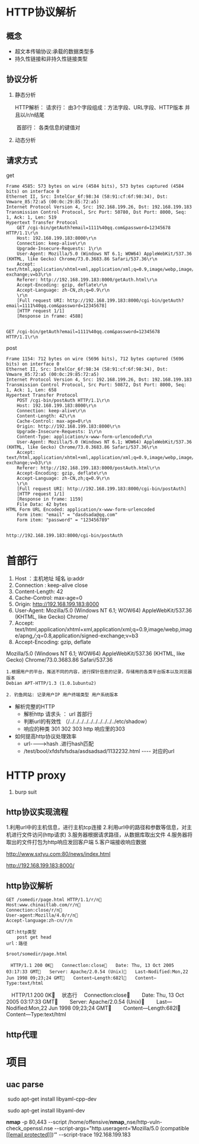 #   HTTP协议解析

## 概念
* 超文本传输协议:承载的数据类型多
* 持久性链接和非持久性链接类型


## 协议分析
1. 静态分析

   HTTP解析：
       请求行： 由3个字段组成：方法字段、URL字段、HTTP版本 并且以/r/n结尾 

   ​	首部行：  各类信息的键值对

2. 动态分析

## 请求方式

get 

```
Frame 4585: 573 bytes on wire (4584 bits), 573 bytes captured (4584 bits) on interface 0
Ethernet II, Src: IntelCor_6f:98:34 (58:91:cf:6f:98:34), Dst: Vmware_85:72:a5 (00:0c:29:85:72:a5)
Internet Protocol Version 4, Src: 192.168.199.26, Dst: 192.168.199.183
Transmission Control Protocol, Src Port: 50780, Dst Port: 8000, Seq: 1, Ack: 1, Len: 519
Hypertext Transfer Protocol
    GET /cgi-bin/getAuth?email=1111%40qq.com&password=12345678 HTTP/1.1\r\n
    Host: 192.168.199.183:8000\r\n
    Connection: keep-alive\r\n
    Upgrade-Insecure-Requests: 1\r\n
    User-Agent: Mozilla/5.0 (Windows NT 6.1; WOW64) AppleWebKit/537.36 (KHTML, like Gecko) Chrome/73.0.3683.86 Safari/537.36\r\n
    Accept: text/html,application/xhtml+xml,application/xml;q=0.9,image/webp,image/apng,*/*;q=0.8,application/signed-exchange;v=b3\r\n
    Referer: http://192.168.199.183:8000/getAuth.html\r\n
    Accept-Encoding: gzip, deflate\r\n
    Accept-Language: zh-CN,zh;q=0.9\r\n
    \r\n
    [Full request URI: http://192.168.199.183:8000/cgi-bin/getAuth?email=1111%40qq.com&password=12345678]
    [HTTP request 1/1]
    [Response in frame: 4588]
    
    
GET /cgi-bin/getAuth?email=1111%40qq.com&password=12345678 HTTP/1.1\r\n
```

post

```
Frame 1154: 712 bytes on wire (5696 bits), 712 bytes captured (5696 bits) on interface 0
Ethernet II, Src: IntelCor_6f:98:34 (58:91:cf:6f:98:34), Dst: Vmware_85:72:a5 (00:0c:29:85:72:a5)
Internet Protocol Version 4, Src: 192.168.199.26, Dst: 192.168.199.183
Transmission Control Protocol, Src Port: 50872, Dst Port: 8000, Seq: 1, Ack: 1, Len: 658
Hypertext Transfer Protocol
    POST /cgi-bin/postAuth HTTP/1.1\r\n
    Host: 192.168.199.183:8000\r\n
    Connection: keep-alive\r\n
    Content-Length: 42\r\n
    Cache-Control: max-age=0\r\n
    Origin: http://192.168.199.183:8000\r\n
    Upgrade-Insecure-Requests: 1\r\n
    Content-Type: application/x-www-form-urlencoded\r\n
    User-Agent: Mozilla/5.0 (Windows NT 6.1; WOW64) AppleWebKit/537.36 (KHTML, like Gecko) Chrome/73.0.3683.86 Safari/537.36\r\n
    Accept: text/html,application/xhtml+xml,application/xml;q=0.9,image/webp,image/apng,*/*;q=0.8,application/signed-exchange;v=b3\r\n
    Referer: http://192.168.199.183:8000/postAuth.html\r\n
    Accept-Encoding: gzip, deflate\r\n
    Accept-Language: zh-CN,zh;q=0.9\r\n
    \r\n
    [Full request URI: http://192.168.199.183:8000/cgi-bin/postAuth]
    [HTTP request 1/1]
    [Response in frame: 1159]
    File Data: 42 bytes
HTML Form URL Encoded: application/x-www-form-urlencoded
    Form item: "email" = "dasdsada@qq.com"
    Form item: "password" = "123456789"


http://192.168.199.183:8000/cgi-bin/postAuth
```



# 首部行

1. Host ：主机地址  域名   ip:addr
2. Connection : keep-alive       close
3. Content-Length: 42
4. Cache-Control: max-age=0
5. Origin: http://192.168.199.183:8000
6. User-Agent: Mozilla/5.0 (Windows NT 6.1; WOW64) AppleWebKit/537.36 (KHTML, like Gecko) Chrome/
7. Accept: text/html,application/xhtml+xml,application/xml;q=0.9,image/webp,image/apng,*/*;q=0.8,application/signed-exchange;v=b3
8. Accept-Encoding: gzip, deflate

Mozilla/5.0 (Windows NT 6.1; WOW64) AppleWebKit/537.36 (KHTML, like Gecko) Chrome/73.0.3683.86 Safari/537.36



```
1.根据用户的平台，推送不同的内容，进行探针信息的记录，存储用的各类平台版本以及浏览器版本 
Debian APT-HTTP/1.3 (1.0.1ubuntu2)

2. 钓鱼网站: 记录用户IP 用户终端类型 用户系统版本  
```

* 解析完整的HTTP 
  * 解析http 请求头 ： url 首部行
  * 判断url的有效性 （/../../../../../../../../../../etc/shadow）
  * 响应的种类  301 302 303 http 响应里的303
* 如何提高http协议处理效率 
  * url---->hash .进行hash匹配 
  * /test/bool/xfdsfsfsdsa/asdsadsad/1132232.html ---- 对应的url





# HTTP proxy

1. burp suit 

## http协议实现流程
1.利用url中的主机信息，进行主机tcp连接
2.利用url中的路径和参数等信息，对主机进行文件访问(http请求)
3.服务器根据请求路径，从数据库取出文件
4.服务器将取出的文件打包为http响应发回客户端
5.客户端接收响应数据

http://www.sxtyu.com:80/news/index.html

http://192.168.199.183:8000/

## http协议解析
```
GET /somedir/page.html HTTP/1.1/r/n　　
Host:www.chinaitlab.com/r/n　
Connection:close/r/n　
User-agent:Mozilla/4.0/r/n　　
Accept-language:zh-cn/r/n

GET:http类型 
	post get head 
url：路径

$root/somedir/page.html 

　HTTP/1.1 200 0K　　Connectlon:close　　Date: Thu, 13 Oct 2005 03:17:33 GMT　　Server: Apache/2.0.54 (Unix)　　Last—Nodified:Mon,22 Jun 1998 09;23;24 GMT　　Content—Length:682l　　Content—Type:text/html	

```

　HTTP/1.1 200 0K　  状态行
　Connectlon:close　
　Date: Thu, 13 Oct 2005 03:17:33 GMT　
　Server: Apache/2.0.54 (Unix)　
　Last—Nodified:Mon,22 Jun 1998 09;23;24 GMT　
　Content—Length:682l　
　Content—Type:text/html


## http代理



# 项目

## uac parse 

​	 sudo apt-get install libyaml-cpp-dev 

​     sudo apt-get install libyaml-dev



 **nmap** -p 80,443 --script /home/offensive/**nmap**_nse/http-vuln-check_openssl.nse --script-args="http.useragent=‘Mozilla/5.0 (compatible [[[email protected\]](http://www.bubuko.com/cdn-cgi/l/email-protection)])‘" --script-trace 192.168.199.183







